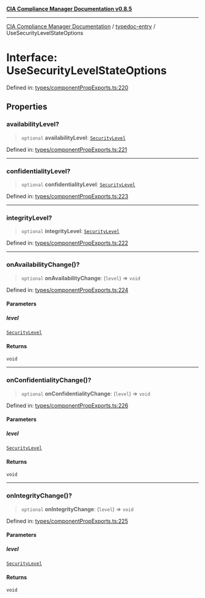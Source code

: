 [**CIA Compliance Manager Documentation v0.8.5**](../../README.md)

***

[CIA Compliance Manager Documentation](../../modules.md) / [typedoc-entry](../README.md) / UseSecurityLevelStateOptions

# Interface: UseSecurityLevelStateOptions

Defined in: [types/componentPropExports.ts:220](https://github.com/Hack23/cia-compliance-manager/blob/4f2006283e1cd56feb8daea1f810b2bc8c1b1d1b/src/types/componentPropExports.ts#L220)

## Properties

### availabilityLevel?

> `optional` **availabilityLevel**: [`SecurityLevel`](../../index/type-aliases/SecurityLevel.md)

Defined in: [types/componentPropExports.ts:221](https://github.com/Hack23/cia-compliance-manager/blob/4f2006283e1cd56feb8daea1f810b2bc8c1b1d1b/src/types/componentPropExports.ts#L221)

***

### confidentialityLevel?

> `optional` **confidentialityLevel**: [`SecurityLevel`](../../index/type-aliases/SecurityLevel.md)

Defined in: [types/componentPropExports.ts:223](https://github.com/Hack23/cia-compliance-manager/blob/4f2006283e1cd56feb8daea1f810b2bc8c1b1d1b/src/types/componentPropExports.ts#L223)

***

### integrityLevel?

> `optional` **integrityLevel**: [`SecurityLevel`](../../index/type-aliases/SecurityLevel.md)

Defined in: [types/componentPropExports.ts:222](https://github.com/Hack23/cia-compliance-manager/blob/4f2006283e1cd56feb8daea1f810b2bc8c1b1d1b/src/types/componentPropExports.ts#L222)

***

### onAvailabilityChange()?

> `optional` **onAvailabilityChange**: (`level`) => `void`

Defined in: [types/componentPropExports.ts:224](https://github.com/Hack23/cia-compliance-manager/blob/4f2006283e1cd56feb8daea1f810b2bc8c1b1d1b/src/types/componentPropExports.ts#L224)

#### Parameters

##### level

[`SecurityLevel`](../../index/type-aliases/SecurityLevel.md)

#### Returns

`void`

***

### onConfidentialityChange()?

> `optional` **onConfidentialityChange**: (`level`) => `void`

Defined in: [types/componentPropExports.ts:226](https://github.com/Hack23/cia-compliance-manager/blob/4f2006283e1cd56feb8daea1f810b2bc8c1b1d1b/src/types/componentPropExports.ts#L226)

#### Parameters

##### level

[`SecurityLevel`](../../index/type-aliases/SecurityLevel.md)

#### Returns

`void`

***

### onIntegrityChange()?

> `optional` **onIntegrityChange**: (`level`) => `void`

Defined in: [types/componentPropExports.ts:225](https://github.com/Hack23/cia-compliance-manager/blob/4f2006283e1cd56feb8daea1f810b2bc8c1b1d1b/src/types/componentPropExports.ts#L225)

#### Parameters

##### level

[`SecurityLevel`](../../index/type-aliases/SecurityLevel.md)

#### Returns

`void`
